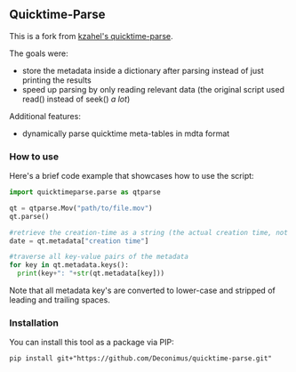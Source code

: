 ## Quicktime-Parse

This is a fork from [kzahel's quicktime-parse](https://github.com/kzahel/quicktime-parse).

The goals were:

* store the metadata inside a dictionary after parsing instead of just printing the results
* speed up parsing by only reading relevant data (the original script used read() instead of seek() _a lot_)

Additional features:

* dynamically parse quicktime meta-tables in mdta format

### How to use

Here's a brief code example that showcases how to use the script:

```python
import quicktimeparse.parse as qtparse

qt = qtparse.Mov("path/to/file.mov")
qt.parse()

#retrieve the creation-time as a string (the actual creation time, not the file-system creation time)
date = qt.metadata["creation time"]

#traverse all key-value pairs of the metadata
for key in qt.metadata.keys():
  print(key+": "+str(qt.metadata[key]))
```

Note that all metadata key's are converted to lower-case and stripped of leading and trailing spaces.

### Installation

You can install this tool as a package via PIP:

`pip install git+"https://github.com/Deconimus/quicktime-parse.git"`
